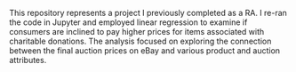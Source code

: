 This repository represents a project I previously completed as a RA. I re-ran the code in Jupyter and employed linear regression to examine if consumers are inclined to pay higher prices for items associated with charitable donations. The analysis focused on exploring the connection between the final auction prices on eBay and various product and auction attributes.
